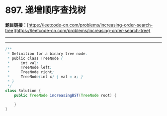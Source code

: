 # 897. 递增顺序查找树

**题目链接：**[https://leetcode-cn.com/problems/increasing-order-search-tree](https://leetcode-cn.com/problems/increasing-order-search-tree)

---

<Cards card="leetcode_897_increasing-order-search-tree"></Cards>

---

```java
/**
 * Definition for a binary tree node.
 * public class TreeNode {
 *     int val;
 *     TreeNode left;
 *     TreeNode right;
 *     TreeNode(int x) { val = x; }
 * }
 */
class Solution {
    public TreeNode increasingBST(TreeNode root) {
        
    }
}
```